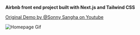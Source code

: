 **Airbnb front end project built with Next.js and Tailwind CSS**

[Original Demo by @Sonny Sangha on Youtube](https://youtu.be/BbilqOBOfg8)


![Homepage Gif](https://github.com/RyanKendrick/airbnb-clone/blob/master/public/github-imgs/Homepage.gif?raw=true)